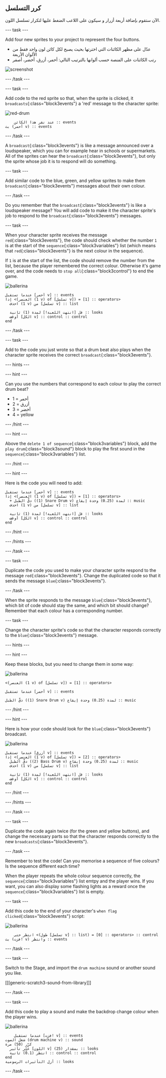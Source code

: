 ## كرر التسلسل

الآن ستقوم بإضافة أربعة أزرار و سيكون على اللاعب الضغط عليها لتكرار تسلسل اللون.

\--- task \---

Add four new sprites to your project to represent the four buttons.

+ عدّل على مظهر الكائنات التي اخترتها بحيث يصبح لكل كائن لون واحد فقط من الألوان الأربعة
+ رتب الكائنات على المنصة حسب ألوانها بالترتيب التالي: أحمر، أزرق، أخضر، أصفر

![screenshot](images/colour-drums.png)

\--- /task \---

\--- task \---

Add code to the red sprite so that, when the sprite is clicked, it `broadcasts`{:class="block3events"} a 'red' message to the character sprite:

![red-drum](images/red_drum.png)

```blocks3
    عند نقر هذا الكائن :: events
بث (أحمر v) :: events
```

\--- /task \---

A `broadcast`{:class="block3events"} is like a message announced over a loudspeaker, which you can for example hear in schools or supermarkets. All of the sprites can hear the `broadcast`{:class="block3events"}, but only the sprite whose job it is to respond will do something.

\--- task \---

Add similar code to the blue, green, and yellow sprites to make them `broadcast`{:class="block3events"} messages about their own colour.

\--- /task \---

Do you remember that the `broadcast`{:class="block3events"} is like a loudspeaker message? You will add code to make it the character sprite's job to respond to the `broadcast`{:class="block3events"} messages.

\--- task \---

When your character sprite receives the message `red`{:class="block3events"}, the code should check whether the number `1` is at the start of the `sequence`{:class="block3variables"} list (which means that `red`{:class="block3events"} is the next colour in the sequence).

If `1` is at the start of the list, the code should remove the number from the list, because the player remembered the correct colour. Otherwise it's game over, and the code needs to `stop all`{:class="block3control"} to end the game.

![ballerina](images/ballerina.png)

```blocks3
عندما تستقبل [أحمر v] :: events
إذا <(العنصر (1 v) of [تسلسل v]) = [1] :: operators> 
  احذف (1 v) من [تسلسل v] :: list

  قل [انتهت اللعبة!] لمدة (1) ثانية :: looks
  أوقف [الكل v] :: control :: control
end
```

\--- /task \---

\--- task \---

Add to the code you just wrote so that a drum beat also plays when the character sprite receives the correct `broadcast`{:class="block3events"}.

\--- hints \---

\--- hint \---

Can you use the numbers that correspond to each colour to play the correct drum beat?

+ 1 = أحمر
+ 2 = أزرق
+ 3 = أخضر
+ 4 = yellow

\--- /hint \---

\--- hint \---

Above the `delete 1 of sequence`{:class="block3variables"} block, add the `play drum`{:class="block3sound"} block to play the first sound in the `sequence`{:class="block3variables"} list.

\--- /hint \---

\--- hint \---

Here is the code you will need to add:

```blocks3
عندما تستقبل [أحمر v] :: events
إذا <(العنصر (1 v) of [تسلسل v]) = [1] :: operators> 
  + دقَّ الطبل ((1) Snare Drum v) لمدة (0.25) وحدة إيقاع :: music
  احذف (1 v) من [تسلسل v] :: list

  قل [انتهت اللعبة!] لمدة (1) ثانية :: looks
  أوقف [الكل v] :: control :: control
end
```

\--- /hint \---

\--- /hints \---

\--- /task \---

\--- task \---

Duplicate the code you used to make your character sprite respond to the message `red`{:class="block3events"}. Change the duplicated code so that it sends the message `blue`{:class="block3events"}.

\--- /task \---

When the sprite responds to the message `blue`{:class="block3events"}, which bit of code should stay the same, and which bit should change? Remember that each colour has a corresponding number.

\--- task \---

Change the character sprite's code so that the character responds correctly to the `blue`{:class="block3events"} message.

\--- hints \---

\--- hint \---

Keep these blocks, but you need to change them in some way:

![ballerina](images/ballerina.png)

```blocks3
<(العنصر (1 v) of [تسلسل v]) = [1] :: operators>

عندما تستقبل [أحمر v] :: events

دقَّ الطبل ((1) Snare Drum v) لمدة (0.25) وحدة إيقاع :: music
```

\--- /hint \---

\--- hint \---

Here is how your code should look for the `blue`{:class="block3events"} broadcast.

![ballerina](images/ballerina.png)

```blocks3
عندما تستقبل [أزرق v] :: events
إذا <(العنصر (1 v) of [تسلسل v]) = [2] :: operators> 
  دقَّ الطبل ((2) Bass Drum v) لمدة (0.25) وحدة إيقاع :: music
  احذف (1 v) من [تسلسل v] :: list

  قل [انتهت اللعبة!] لمدة (1) ثانية :: looks
  أوقف [الكل v] :: control :: control
end
```

\--- /hint \---

\--- /hints \---

\--- /task \---

\--- task \---

Duplicate the code again twice (for the green and yellow buttons), and change the necessary parts so that the character responds correctly to the new `broadcasts`{:class="block3events"}.

\--- /task \---

Remember to test the code! Can you memorise a sequence of five colours? Is the sequence different each time?

When the player repeats the whole colour sequence correctly, the `sequence`{:class="block3variables"} list emtpy and the player wins. If you want, you can also display some flashing lights as a reward once the `sequence`{:class="block3variables"} list is empty.

\--- task \---

Add this code to the end of your character's `when flag clicked`{:class="block3events"} script:

![ballerina](images/ballerina.png)

```blocks3
    انتظر حتى <(طول [تسلسل v] :: list) = [0] :: operators> :: control
بث (فزت! v) وانتظر :: events
```

\--- /task \---

\--- task \---

Switch to the Stage, and import the `drum machine` sound or another sound you like.

[[[generic-scratch3-sound-from-library]]]

\--- /task \---

\--- task \---

Add this code to play a sound and make the backdrop change colour when the player wins.

![ballerina](images/stage.png)

```blocks3
    عندما تستقبل [فزت! v] :: events
شغل الصوت (drum machine v) :: sound
كرِّر (50) مرة 
  غيِّر تأثير [اللون v] بمقدار (25) :: looks
  انتظر (0.1) ثانية :: control :: control
end
أزل التأثيرات الرسومية :: looks
```

\--- /task \---